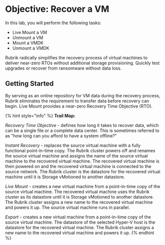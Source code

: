 # Objective: Recover a VM



In this lab, you will perform the following tasks:

* Live Mount a VM
* Unmount a VM
* Mount a VMDK
* Unmount a VMDK

Rubrik radically simplifies the recovery process of virtual machines to deliver near-zero RTOs without additional storage provisioning. Quickly test upgrades or recover from ransomware without data loss.

## Getting Started

By serving as an online repository for VM data during the recovery process, Rubrik eliminates the requirement to transfer data before recovery can begin. Live Mount provides a near-zero Recovery Time Objective \(RTO\).

{% hint style="info" %}
**Trail Map:**

_Recovery Time Objective_ - defines how long it takes to recover data, which can be a single file or a complete data center. This is sometimes referred to as "how long can you afford to have a system offline?"

_Instant Recovery_ - replaces the source virtual machine with a fully functional point-in-time copy. The Rubrik cluster powers off and renames the source virtual machine and assigns the name of the source virtual machine to the recovered virtual machine. The recovered virtual machine is then powered on and the recovered virtual machine is connected to the source network. The Rubrik cluster is the datastore for the recovered virtual machine until it is Storage vMotioned to another datastore.

_Live Mount_ - creates a new virtual machine from a point-in-time copy of the source virtual machine. The recovered virtual machine uses the Rubrik cluster as its datastore until it is Storage vMotioned to another datastore. The Rubrik cluster assigns a new name to the recovered virtual machine and powers it up. The source virtual machine runs in parallel.

_Export_ - creates a new virtual machine from a point-in-time copy of the source virtual machine. The datastore of the selected Hyper-V host is the datastore for the recovered virtual machine. The Rubrik cluster assigns a new name to the recovered virtual machine and powers it up.
{% endhint %}



